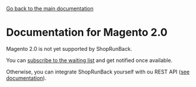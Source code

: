 [Go back to the main documentation](./)

# Documentation for Magento 2.0

Magento 2.0 is not yet supported by ShopRunBack.

You can [subscribe to the waiting list](http://eepurl.com/dqYjK5) and get notified once available.

Otherwise, you can integrate ShopRunBack yourself with ou REST API ([see documentation](/api.html)).